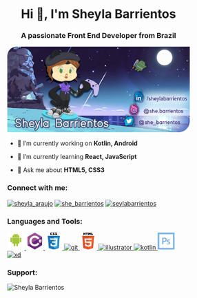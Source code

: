 <h1 align="center">Hi 👋, I'm Sheyla Barrientos</h1>
<h3 align="center">A passionate Front End Developer from Brazil</h3>

<figure>
  <img src="https://github.com/sheylabarrientos/sheylabarrientos/blob/main/design-github.png?raw=true" alt="apresentação-sheyla" width="1500">

- 🔭 I’m currently working on **Kotlin, Android**

- 🌱 I’m currently learning **React, JavaScript**

- 💬 Ask me about **HTML5, CSS3**

<h3 align="left">Connect with me:</h3>
<p align="left">
<a href="https://codepen.io/sheyla_araujo" target="blank"><img align="center" src="https://cdn.jsdelivr.net/npm/simple-icons@3.0.1/icons/codepen.svg" alt="sheyla_araujo" height="30" width="40" /></a>
<a href="https://twitter.com/she_barrientos" target="blank"><img align="center" src="https://cdn.jsdelivr.net/npm/simple-icons@3.0.1/icons/twitter.svg" alt="she_barrientos" height="30" width="40" /></a>
<a href="https://linkedin.com/in/sheylabarrientos" target="blank"><img align="center" src="https://cdn.jsdelivr.net/npm/simple-icons@3.0.1/icons/linkedin.svg" alt="seylabarrientos" height="30" width="40" /></a>
</p>

<h3 align="left">Languages and Tools:</h3>
<p align="left"> <a href="https://developer.android.com" target="_blank"> <img src="https://raw.githubusercontent.com/devicons/devicon/master/icons/android/android-original-wordmark.svg" alt="android" width="40" height="40"/> </a> <a href="https://www.w3schools.com/cs/" target="_blank"> <img src="https://raw.githubusercontent.com/devicons/devicon/master/icons/csharp/csharp-original.svg" alt="csharp" width="40" height="40"/> </a> <a href="https://www.w3schools.com/css/" target="_blank"> <img src="https://raw.githubusercontent.com/devicons/devicon/master/icons/css3/css3-original-wordmark.svg" alt="css3" width="40" height="40"/> </a> <a href="https://git-scm.com/" target="_blank"> <img src="https://www.vectorlogo.zone/logos/git-scm/git-scm-icon.svg" alt="git" width="40" height="40"/> </a> <a href="https://www.w3.org/html/" target="_blank"> <img src="https://raw.githubusercontent.com/devicons/devicon/master/icons/html5/html5-original-wordmark.svg" alt="html5" width="40" height="40"/> </a> <a href="https://www.adobe.com/in/products/illustrator.html" target="_blank"> <img src="https://www.vectorlogo.zone/logos/adobe_illustrator/adobe_illustrator-icon.svg" alt="illustrator" width="40" height="40"/> </a> <a href="https://kotlinlang.org" target="_blank"> <img src="https://www.vectorlogo.zone/logos/kotlinlang/kotlinlang-icon.svg" alt="kotlin" width="40" height="40"/> </a> <a href="https://www.photoshop.com/en" target="_blank"> <img src="https://raw.githubusercontent.com/devicons/devicon/master/icons/photoshop/photoshop-line.svg" alt="photoshop" width="40" height="40"/> </a> <a href="https://www.adobe.com/products/xd.html" target="_blank"> <img src="https://cdn.worldvectorlogo.com/logos/adobe-xd.svg" alt="xd" width="40" height="40"/> </a> </p>

<h3 align="left">Support:</h3>
<p><a href="https://www.buymeacoffee.com/sheylaaraujo" target="_blank"> <img align="left" src="https://cdn.buymeacoffee.com/buttons/v2/default-yellow.png" height="50" width="210" alt="Sheyla Barrientos" /></a></p><br><br>
